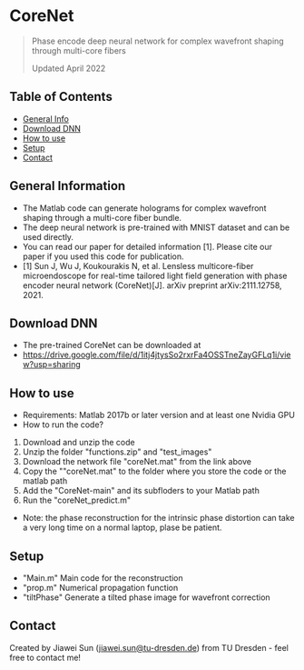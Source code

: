 # CoreNet
> Phase encode deep neural network for complex wavefront shaping through multi-core fibers
> 
> Updated April 2022

## Table of Contents
* [General Info](#general-information)
* [Download DNN](#download-dnn)
* [How to use](#how-to-use)
* [Setup](#setup)
* [Contact](#contact)
<!-- * [License](#license) -->


## General Information
- The Matlab code can generate holograms for complex wavefront shaping through a multi-core fiber bundle.
- The deep neural network is pre-trained with MNIST dataset and can be used directly.
- You can read our paper for detailed information [1]. Please cite our paper if you used this code for publication.
- [1] Sun J, Wu J, Koukourakis N, et al. Lensless multicore-fiber microendoscope for real-time tailored light field generation with phase encoder neural network (CoreNet)[J]. arXiv preprint arXiv:2111.12758, 2021.

## Download DNN
- The pre-trained CoreNet can be downloaded at
- https://drive.google.com/file/d/1itj4jtysSo2rxrFa4OSSTneZayGFLq1i/view?usp=sharing

## How to use
- Requirements: Matlab 2017b or later version and at least one Nvidia GPU
- How to run the code?
1. Download and unzip the code
2. Unzip the folder "functions.zip" and "test_images"
3. Download the network file "coreNet.mat" from the link above
4. Copy the ""coreNet.mat" to the folder where you store the code or the matlab path
5. Add the "CoreNet-main" and its subfloders to your Matlab path
6. Run the "coreNet_predict.m"
- Note: the phase reconstruction for the intrinsic phase distortion can take a very long time on a normal laptop, plase be patient.


## Setup
- "Main.m" Main code for the reconstruction
- "prop.m" Numerical propagation function
- "tiltPhase" Generate a tilted phase image for wavefront correction


## Contact
Created by Jiawei Sun (jiawei.sun@tu-dresden.de) from TU Dresden - feel free to contact me!
